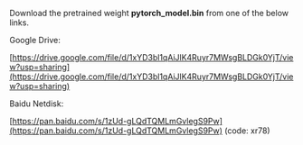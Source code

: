Download the pretrained weight **pytorch_model.bin** from one of the below links.

Google Drive:

[https://drive.google.com/file/d/1xYD3bl1qAiJlK4Ruyr7MWsgBLDGk0YjT/view?usp=sharing](https://drive.google.com/file/d/1xYD3bl1qAiJlK4Ruyr7MWsgBLDGk0YjT/view?usp=sharing)

Baidu Netdisk: 

[https://pan.baidu.com/s/1zUd-gLQdTQMLmGvlegS9Pw](https://pan.baidu.com/s/1zUd-gLQdTQMLmGvlegS9Pw) (code: xr78)